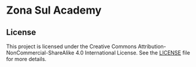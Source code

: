 # Zona Sul Academy

## License

This project is licensed under the Creative Commons Attribution-NonCommercial-ShareAlike 4.0 International License. See the [LICENSE](./LICENSE.md) file for more details.
